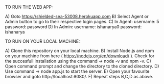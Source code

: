 TO RUN THE WEB APP:

A) Goto https://shielded-sea-53008.herokuapp.com 
B) Select Agent or Admin button to go to their respective login pages.
C) In Agent:
    username: 5
    password: password
D) In Admin:
    username: ishanarya0
    password: ishanarya
    
 TO RUN ON YOUR LOCAL MACHINE:
 
 A) Clone this repository on your local machine.
 B) Install Node.js and npm on your machine from here ( https://nodejs.org/en/download/ ).
    Check for the succesfull installation using the command -> node -v and npm -v.
 C) Open command prompt and change the directory to the cloned directory.
 D) Use command -> node app.js to start the server.
 E) Open your favourite browser and goto http://localhost:8080/.
 F) Repeat steps B,C,D as above.
 



